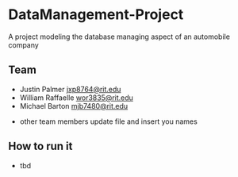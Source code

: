 # DataManagement-Project
A project modeling the database managing aspect of an automobile company

## Team

 - Justin Palmer <jxp8764@rit.edu>
 - William Raffaelle <wor3835@rit.edu> 
 - Michael Barton <mjb7480@rit.edu>
 * other team members update file and insert you names
 
## How to run it

  * tbd
  

